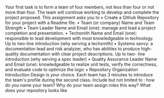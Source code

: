 Your first task is to form a team of four members, not less than four or not more than four. The team will continue working to develop and complete the project proposed.
This assignment asks you to
▪ Create a Github Repository for your project with a Readme file.
• Team (or company) Name and Team Strength
• Team Leader Name and Email (one): manage and lead a project completion and presentation.
• Techsmith Name and Email (one): responsible to lead development with most knowledgeable in technology. Up to two-line introduction (why serving a
techsmith)
• Systems savvy: a documentation lead and risk analyzer, who has abilities to produce high-quality documentation with clear project descriptions. Up to two-
line introduction (why serving a spec leader)
• Quality Assurance Leader Name and Email (one): knowledgeable to realize unit tests, verify the correctness, and evaluate code to optimize the logic
• Repository Organization Introduction
Design is your choice. Each team has 3 minutes to introduce the team's profile during the second class.
Include but not limited to : how do you name your team? Why do your team assign roles this way? What does your repository looks like
